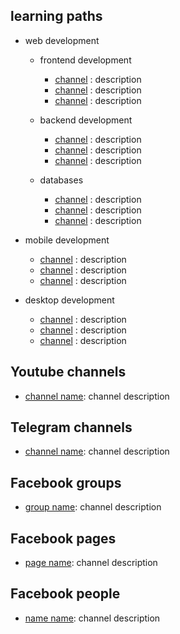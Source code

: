 learning paths
----------------
* web development
  * frontend development 
    * [channel]() : description
    * [channel]() : description
    * [channel]() : description
   
  * backend development
    * [channel]() : description
    * [channel]() : description
    * [channel]() : description
  
  * databases
    * [channel]() : description
    * [channel]() : description
    * [channel]() : description

* mobile development
    * [channel]() : description
    * [channel]() : description
    * [channel]() : description

* desktop development
    * [channel]() : description
    * [channel]() : description
    * [channel]() : description

Youtube channels
----------------
* [channel name](): channel description 
    
Telegram channels
----------------
* [channel name](): channel description 
 
    
Facebook groups
----------------
* [group name](): channel description 

    
Facebook pages
----------------
* [page name](): channel description 


Facebook people
----------------
* [name name](): channel description 



